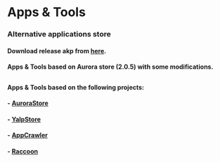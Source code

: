 # Apps & Tools

### Alternative applications store


#### Download release akp from [here](https://github.com/appsandtools/appsandtools/raw/master/release/Apps%26Tools_latest.apk).

#### Apps & Tools based on Aurora store (2.0.5) with some modifications.
##
#### Apps & Tools based on the following projects:
#### - [AuroraStore](https://gitlab.com/AuroraOSS/AuroraStore)
#### - [YalpStore](https://github.com/yeriomin/YalpStore)
#### - [AppCrawler](https://github.com/Akdeniz/google-play-crawler)
#### - [Raccoon](https://github.com/onyxbits/raccoon4/)



